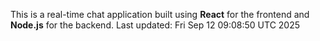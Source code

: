 This is a real-time chat application built using **React** for the frontend and **Node.js** for the backend.
Last updated: Fri Sep 12 09:08:50 UTC 2025
